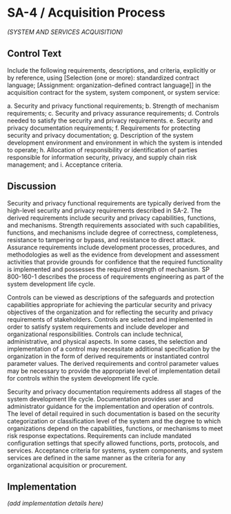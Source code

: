 # SA-4 / Acquisition Process

_(SYSTEM AND SERVICES ACQUISITION)_

## Control Text

Include the following requirements, descriptions, and criteria, explicitly or by reference, using [Selection (one or more): standardized contract language; [Assignment: organization-defined contract language]] in the acquisition contract for the system, system component, or system service:

a. Security and privacy functional requirements;
b. Strength of mechanism requirements;
c. Security and privacy assurance requirements;
d. Controls needed to satisfy the security and privacy requirements.
e. Security and privacy documentation requirements;
f. Requirements for protecting security and privacy documentation;
g. Description of the system development environment and environment in which the system is intended to operate;
h. Allocation of responsibility or identification of parties responsible for information security, privacy, and supply chain risk management; and
i. Acceptance criteria.

## Discussion

Security and privacy functional requirements are typically derived from the high-level security and privacy requirements described in SA-2. The derived requirements include security and privacy capabilities, functions, and mechanisms. Strength requirements associated with such capabilities, functions, and mechanisms include degree of correctness, completeness, resistance to tampering or bypass, and resistance to direct attack. Assurance requirements include development processes, procedures, and methodologies as well as the evidence from development and assessment activities that provide grounds for confidence that the required functionality is implemented and possesses the required strength of mechanism. SP 800-160-1 describes the process of requirements engineering as part of the system development life cycle.

Controls can be viewed as descriptions of the safeguards and protection capabilities appropriate for achieving the particular security and privacy objectives of the organization and for reflecting the security and privacy requirements of stakeholders. Controls are selected and implemented in order to satisfy system requirements and include developer and organizational responsibilities. Controls can include technical, administrative, and physical aspects. In some cases, the selection and implementation of a control may necessitate additional specification by the organization in the form of derived requirements or instantiated control parameter values. The derived requirements and control parameter values may be necessary to provide the appropriate level of implementation detail for controls within the system development life cycle.

Security and privacy documentation requirements address all stages of the system development life cycle. Documentation provides user and administrator guidance for the implementation and operation of controls. The level of detail required in such documentation is based on the security categorization or classification level of the system and the degree to which organizations depend on the capabilities, functions, or mechanisms to meet risk response expectations. Requirements can include mandated configuration settings that specify allowed functions, ports, protocols, and services. Acceptance criteria for systems, system components, and system services are defined in the same manner as the criteria for any organizational acquisition or procurement.

## Implementation

_(add implementation details here)_